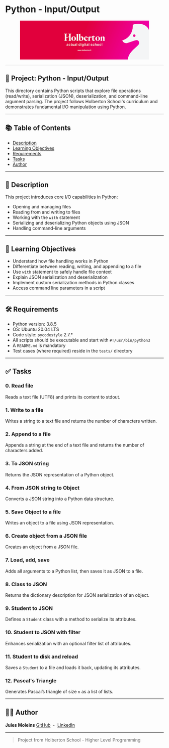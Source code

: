 # Python - Input/Output

<div align="center"><img src="https://github.com/ksyv/holbertonschool-web_front_end/blob/main/baniere_holberton.png"></div>

---
## 📁 Project: Python - Input/Output

This directory contains Python scripts that explore file operations (read/write), serialization (JSON), deserialization, and command-line argument parsing. The project follows Holberton School's curriculum and demonstrates fundamental I/O manipulation using Python.

---

## 📚 Table of Contents

* [Description](#description)
* [Learning Objectives](#learning-objectives)
* [Requirements](#requirements)
* [Tasks](#tasks)
* [Author](#author)

---

## 📝 Description

This project introduces core I/O capabilities in Python:

* Opening and managing files
* Reading from and writing to files
* Working with the `with` statement
* Serializing and deserializing Python objects using JSON
* Handling command-line arguments

---

## 🎯 Learning Objectives

* Understand how file handling works in Python
* Differentiate between reading, writing, and appending to a file
* Use `with` statement to safely handle file context
* Explain JSON serialization and deserialization
* Implement custom serialization methods in Python classes
* Access command line parameters in a script

---

## 🛠 Requirements

* Python version: 3.8.5
* OS: Ubuntu 20.04 LTS
* Code style: `pycodestyle` 2.7.\*
* All scripts should be executable and start with `#!/usr/bin/python3`
* A `README.md` is mandatory
* Test cases (where required) reside in the `tests/` directory

---

## ✅ Tasks

### 0. Read file

Reads a text file (UTF8) and prints its content to stdout.

### 1. Write to a file

Writes a string to a text file and returns the number of characters written.

### 2. Append to a file

Appends a string at the end of a text file and returns the number of characters added.

### 3. To JSON string

Returns the JSON representation of a Python object.

### 4. From JSON string to Object

Converts a JSON string into a Python data structure.

### 5. Save Object to a file

Writes an object to a file using JSON representation.

### 6. Create object from a JSON file

Creates an object from a JSON file.

### 7. Load, add, save

Adds all arguments to a Python list, then saves it as JSON to a file.

### 8. Class to JSON

Returns the dictionary description for JSON serialization of an object.

### 9. Student to JSON

Defines a `Student` class with a method to serialize its attributes.

### 10. Student to JSON with filter

Enhances serialization with an optional filter list of attributes.

### 11. Student to disk and reload

Saves a `Student` to a file and loads it back, updating its attributes.

### 12. Pascal's Triangle

Generates Pascal’s triangle of size `n` as a list of lists.

---

## 👨‍💻 Author

**Jules Moleins**
[GitHub](https://github.com/roullito) ・ [LinkedIn](https://www.linkedin.com/in/julesmoleins)

---

> Project from Holberton School - Higher Level Programming

